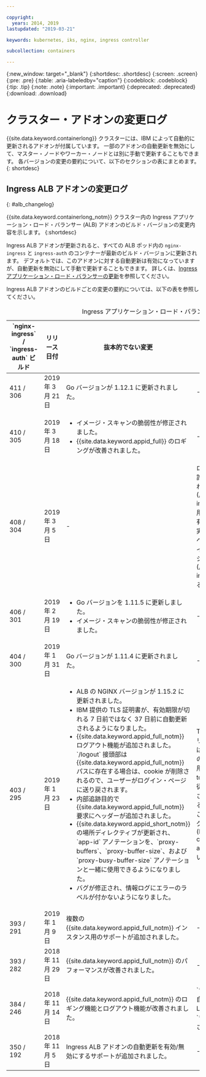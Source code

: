 ```yaml
---

copyright:
  years: 2014, 2019
lastupdated: "2019-03-21"

keywords: kubernetes, iks, nginx, ingress controller

subcollection: containers

---
```


{:new_window: target="_blank"}
{:shortdesc: .shortdesc}
{:screen: .screen}
{:pre: .pre}
{:table: .aria-labeledby="caption"}
{:codeblock: .codeblock}
{:tip: .tip}
{:note: .note}
{:important: .important}
{:deprecated: .deprecated}
{:download: .download}



# クラスター・アドオンの変更ログ

{{site.data.keyword.containerlong}} クラスターには、IBM によって自動的に更新されるアドオンが付属しています。 一部のアドオンの自動更新を無効にして、マスター・ノードやワーカー・ノードとは別に手動で更新することもできます。 各バージョンの変更の要約について、以下のセクションの表にまとめます。
{: shortdesc}

## Ingress ALB アドオンの変更ログ
{: #alb_changelog}

{{site.data.keyword.containerlong_notm}} クラスター内の Ingress アプリケーション・ロード・バランサー (ALB) アドオンのビルド・バージョンの変更内容を示します。
{:shortdesc}

Ingress ALB アドオンが更新されると、すべての ALB ポッド内の `nginx-ingress` と `ingress-auth` のコンテナーが最新のビルド・バージョンに更新されます。 デフォルトでは、このアドオンに対する自動更新は有効になっていますが、自動更新を無効にして手動で更新することもできます。 詳しくは、[Ingress アプリケーション・ロード・バランサーの更新](/docs/containers?topic=containers-update#alb)を参照してください。

Ingress ALB アドオンのビルドごとの変更の要約については、以下の表を参照してください。

<table summary="Ingress アプリケーション・ロード・バランサー・アドオンのビルドの変更の概要">
<caption>Ingress アプリケーション・ロード・バランサー・アドオンの変更ログ</caption>
<col width="12%">
<col width="12%">
<col width="41%">
<col width="35%">
<thead>
<tr>
<th>`nginx-ingress` / `ingress-auth` ビルド</th>
<th>リリース日付</th>
<th>抜本的でない変更</th>
<th>抜本的な変更</th>
</tr>
</thead>
<tbody>
<tr>
<td>411 / 306</td>
<td>2019 年 3 月 21 日</td>
<td>Go バージョンが 1.12.1 に更新されました。</td>
<td>-</td>
</tr>
<tr>
<td>410 / 305</td>
<td>2019 年 3 月 18 日</td>
<td><ul>
<li>イメージ・スキャンの脆弱性が修正されました。</li>
<li>{{site.data.keyword.appid_full}} のロギングが改善されました。</li>
</ul></td>
<td>-</td>
</tr>
<tr>
<td>408 / 304</td>
<td>2019 年 3 月 5 日</td>
<td>-</td>
<td>ログアウト機能、トークンの有効期限、および `OAuth` 許可コールバックに関連する許可統合のバグが修正されました。これらの修正は、[`appid-auth`](/docs/containers?topic=containers-ingress_annotation#appid-auth) アノテーションを使用して {{site.data.keyword.appid_full_notm}} 許可を有効にした場合にのみ実装されます。これらの修正を実装するために追加ヘッダーが導入されるので、合計ヘッダー・サイズが大きくなります。独自ヘッダーのサイズと応答の合計サイズによっては、使用する[プロキシー・バッファー・アノテーション](/docs/containers?topic=containers-ingress_annotation#proxy-buffer)の調整が必要になる可能性があります。</td>
</tr>
<tr>
<td>406 / 301</td>
<td>2019 年 2 月 19 日</td>
<td><ul>
<li>Go バージョンを 1.11.5 に更新しました。</li>
<li>イメージ・スキャンの脆弱性が修正されました。</li>
</ul></td>
<td>-</td>
</tr>
<tr>
<td>404 / 300</td>
<td>2019 年 1 月 31 日</td>
<td>Go バージョンが 1.11.4 に更新されました。</td>
<td>-</td>
</tr>
<tr>
<td>403 / 295</td>
<td>2019 年 1 月 23 日</td>
<td><ul>
<li>ALB の NGINX バージョンが 1.15.2 に更新されました。</li>
<li>IBM 提供の TLS 証明書が、有効期限が切れる 7 日前ではなく 37 日前に自動更新されるようになりました。</li>
<li>{{site.data.keyword.appid_full_notm}} ログアウト機能が追加されました。`/logout` 接頭部は {{site.data.keyword.appid_full_notm}} パスに存在する場合は、cookie が削除されるので、ユーザーがログイン・ページに送り戻されます。</li>
<li>内部追跡目的で {{site.data.keyword.appid_full_notm}} 要求にヘッダーが追加されました。</li>
<li>{{site.data.keyword.appid_short_notm}} の場所ディレクティブが更新され、`app-id` アノテーションを、`proxy-buffers`、`proxy-buffer-size`、および `proxy-busy-buffer-size` アノテーションと一緒に使用できるようになりました。</li>
<li>バグが修正され、情報ログにエラーのラベルが付かないようになりました。</li>
</ul></td>
<td>TLS 1.0 と 1.1 がデフォルトで無効になります。アプリに接続するクライアントが TLS 1.2 に対応していれば、何の対処も必要ありません。TLS 1.0 または 1.1 のサポートを必要とする既存のクライアントをまだ使用する場合は、[この手順](/docs/containers?topic=containers-ingress#ssl_protocols_ciphers)に従って必要な TLS バージョンを手動で有効にしてください。アプリへのアクセスにクライアントで使用している TLS バージョンを確認する方法について詳しくは、こちらの [{{site.data.keyword.Bluemix_notm}} のブログ投稿](https://www.ibm.com/blogs/bluemix/2018/11/ibm-cloud-kubernetes-service-alb-update-tls-1-0-and-1-1-disabled-by-default/)を参照してください。</td>
</tr>
<tr>
<td>393 / 291</td>
<td>2019 年 1 月 9 日</td>
<td>複数の {{site.data.keyword.appid_full_notm}} インスタンス用のサポートが追加されました。</td>
<td>-</td>
</tr>
<tr>
<td>393 / 282</td>
<td>2018 年 11 月 29 日</td>
<td>{{site.data.keyword.appid_full_notm}} のパフォーマンスが改善されました。</td>
<td>-</td>
</tr>
<tr>
<td>384 / 246</td>
<td>2018 年 11 月 14 日</td>
<td>{{site.data.keyword.appid_full_notm}} のロギング機能とログアウト機能が改善されました。</td>
<td>`*.containers.mybluemix.net` の自己署名証明書が、自動生成されてクラスターで自動使用される LetsEncrypt 署名付き証明書に置き換えられました。 `*.containers.mybluemix.net` 自己署名証明書は削除されます。</td>
</tr>
<tr>
<td>350 / 192</td>
<td>2018 年 11 月 5 日</td>
<td>Ingress ALB アドオンの自動更新を有効/無効にするサポートが追加されました。</td>
<td>-</td>
</tr>
</tbody>
</table>
